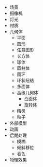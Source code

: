 
+ 场景
+ 摄像机
+ 灯光
+ 材质
+ 几何体
	+ 平面
	+ 圆形
	+ 任意图形
	+ 长方体
	+ 球体
	+ 圆柱体
	+ 圆环
	+ 环状纽结
	+ 多面体
	+ 高级几何体
		+ 凸面体
		+ 旋转体
	+ 精灵
	+ 粒子
+ 外部模型
+ 动画
+ 后期处理
	+ 模糊
	+ 倾斜移位
	+ 着色
+ 物理效果